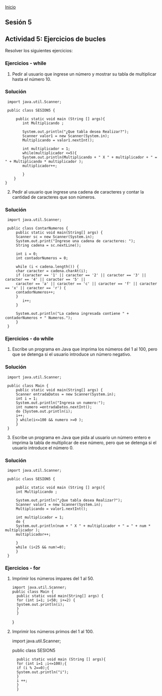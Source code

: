 <!-- No borrar o modificar -->
[Inicio](./index.md)

## Sesión 5 


## Actividad 5: Ejercicios de bucles
Resolver los siguientes ejercicios:

### Ejercicios - while
1. Pedir al usuario que ingrese un número y mostrar su tabla de multiplicar hasta el número 10.

### Solución

     import java.util.Scanner;

     public class SESION5 {
    
         public static void main (String [] args){
            int Multiplicando ;
     
            System.out.println("¿Que tabla desea Realizar?");
            Scanner valor1 = new Scanner(System.in);
            Multiplicando = valor1.nextInt();

            int multiplicador = 1;
            while(multiplicador <=5){
            System.out.println(Multiplicando + " X " + multiplicador + " = " + Multiplicando * multiplicador );
            multiplicador++;
    
            }
        } 
    }

2. Pedir al usuario que ingrese una cadena de caracteres y contar la cantidad de caracteres que son números.

### Solución 

     import java.util.Scanner;

     public class ContarNumeros {
         public static void main(String[] args) {
         Scanner sc = new Scanner(System.in);
         System.out.print("Ingrese una cadena de caracteres: ");
         String cadena = sc.nextLine();

         int i = 0;
         int contadorNumeros = 0;

         while (i < cadena.length()) {
         char caracter = cadena.charAt(i);
         if (caracter == '1' || caracter == '2' || caracter == '3' || caracter == '4' || caracter == '5' ||
         caracter == 'a' || caracter == 'c' || caracter == 'f' || caracter == 'x' || caracter == 'r') {
         contadorNumeros++;
         }
            i++;
         }

         System.out.println("La cadena ingresada contiene " + contadorNumeros + " Numeros.");
         }
     }

### Ejercicios - do while

1. Escribe un programa en Java que imprima los números del 1 al 100, pero que se detenga si el usuario introduce un número negativo.

### Solución 

     import java.util.Scanner;

     public class Main {
         public static void main(String[] args) {
         Scanner entradaDatos = new Scanner(System.in);
         int i = 1;     
         System.out.println("Ingresa un numero:");
         int numero =entradaDatos.nextInt();
         do {System.out.println(i);
         i++;         
         } while(i<=100 && numero >=0 ); 
         }
     }

3. Escribe un programa en Java que pida al usuario un número entero e imprima la tabla de multiplicar de ese número, pero que se detenga si el usuario introduce el número 0.

### Solución

     import java.util.Scanner;

     public class SESION5 {
    
         public static void main (String [] args){
         int Multiplicando ;
     
         System.out.println("¿Que tabla desea Realizar?");
         Scanner valor1 = new Scanner(System.in);
         Multiplicando = valor1.nextInt();

         int multiplicador = 1;
         do {
         System.out.println(num + " X " + multiplicador + " = " + num * multiplicador );
         multiplicador++;
    
         }
         while (i<25 && num!=0);
         } 
     }

### Ejercicios - for

1. Imprimir los números impares del 1 al 50.

       import java.util.Scanner;
       public class Main {
         public static void main(String[] args) {
         for (int i=1; i<50; i+=2) {
         System.out.println(i);
         }
         }
     }

2. Imprimir los números primos del 1 al 100.

     import java.util.Scanner;

     public class SESION5 
    
         public static void main (String [] args){
         for (int i=1 ;i<=100);{
         if (i % 2==0);{
         System.out.println("i");
         }
         i ++;
         }
         }    
       


